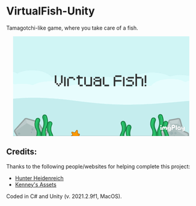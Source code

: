 # VirtualFish-Unity
Tamagotchi-like game, where you take care of a fish.

<img style="display: block; 
           margin-left: auto;
           margin-right: auto;"
     src="Media/Gifs/VirtualFish-Preview_02202022.GIF">

## Credits:

Thanks to the following people/websites for helping complete this project:

* [Hunter Heidenreich](https://www.youtube.com/playlist?list=PLbCx65TBvT-QgTitVMCWGH1HQW_YfdMDK)
* [Kenney's Assets](https://www.kenney.nl)


Coded in C# and Unity (v. 2021.2.9f1, MacOS).
